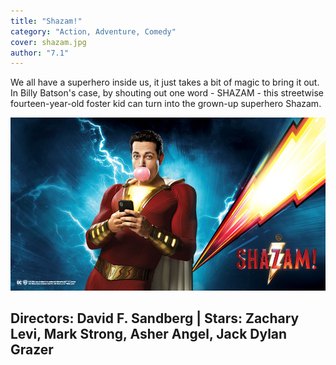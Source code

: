 ```yaml
---
title: "Shazam!"
category: "Action, Adventure, Comedy"
cover: shazam.jpg
author: "7.1"
---
```


We all have a superhero inside us, it just takes a bit of magic to bring it out. In Billy Batson's case, by shouting out one word - SHAZAM - this streetwise fourteen-year-old foster kid can turn into the grown-up superhero Shazam.

![unsplash.com](./shazam.jpg)

## Directors: David F. Sandberg | Stars: Zachary Levi, Mark Strong, Asher Angel, Jack Dylan Grazer